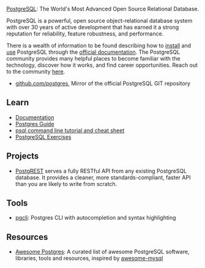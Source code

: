 [PostgreSQL](https://www.postgresql.org/): The World's Most Advanced Open Source Relational Database.

PostgreSQL is a powerful, open source object-relational database system with over 30 years of active development that has earned it a strong reputation for reliability, feature robustness, and performance.

There is a wealth of information to be found describing how to [install](https://www.postgresql.org/download/) and [use](https://www.postgresql.org/docs/) PostgreSQL through the [official documentation](https://www.postgresql.org/docs/). The PostgreSQL community provides many helpful places to become familiar with the technology, discover how it works, and find career opportunities. Reach out to the community [here](https://www.postgresql.org/community/).



- [github.com/postgres](https://github.com/postgres/postgres), Mirror of the official PostgreSQL GIT repository



## Learn
- [Documentation](https://www.postgresql.org/docs/)
- [Postgres Guide](http://postgresguide.com/)
- [psql command line tutorial and cheat sheet](https://github.com/tomcam/postgres/)
- [PostgreSQL Exercises](https://pgexercises.com/)



## Projects
- [PostgREST](https://github.com/PostgREST/postgrest) serves a fully RESTful API from any existing PostgreSQL database. It provides a cleaner, more standards-compliant, faster API than you are likely to write from scratch.



## Tools
- [pgcli](https://github.com/dbcli/pgcli): Postgres CLI with autocompletion and syntax highlighting



## Resources
- [Awesome Postgres](https://github.com/dhamaniasad/awesome-postgres): A curated list of awesome PostgreSQL software, libraries, tools and resources, inspired by [awesome-mysql](http://shlomi-noach.github.io/awesome-mysql/)

